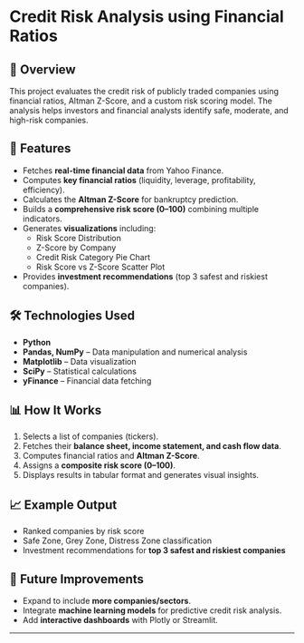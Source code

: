 # Credit Risk Analysis using Financial Ratios

## 📌 Overview
This project evaluates the credit risk of publicly traded companies using financial ratios, Altman Z-Score, and a custom risk scoring model. The analysis helps investors and financial analysts identify safe, moderate, and high-risk companies.

## 🚀 Features
- Fetches **real-time financial data** from Yahoo Finance.
- Computes **key financial ratios** (liquidity, leverage, profitability, efficiency).
- Calculates the **Altman Z-Score** for bankruptcy prediction.
- Builds a **comprehensive risk score (0–100)** combining multiple indicators.
- Generates **visualizations** including:
  - Risk Score Distribution
  - Z-Score by Company
  - Credit Risk Category Pie Chart
  - Risk Score vs Z-Score Scatter Plot
- Provides **investment recommendations** (top 3 safest and riskiest companies).

## 🛠️ Technologies Used
- **Python**  
- **Pandas, NumPy** – Data manipulation and numerical analysis  
- **Matplotlib** – Data visualization  
- **SciPy** – Statistical calculations  
- **yFinance** – Financial data fetching  

## 📊 How It Works
1. Selects a list of companies (tickers).  
2. Fetches their **balance sheet, income statement, and cash flow data**.  
3. Computes financial ratios and **Altman Z-Score**.  
4. Assigns a **composite risk score (0–100)**.  
5. Displays results in tabular format and generates visual insights.  

## 📈 Example Output
- Ranked companies by risk score  
- Safe Zone, Grey Zone, Distress Zone classification  
- Investment recommendations for **top 3 safest and riskiest companies**  

## 📌 Future Improvements
- Expand to include **more companies/sectors**.  
- Integrate **machine learning models** for predictive credit risk analysis.  
- Add **interactive dashboards** with Plotly or Streamlit.  

---
